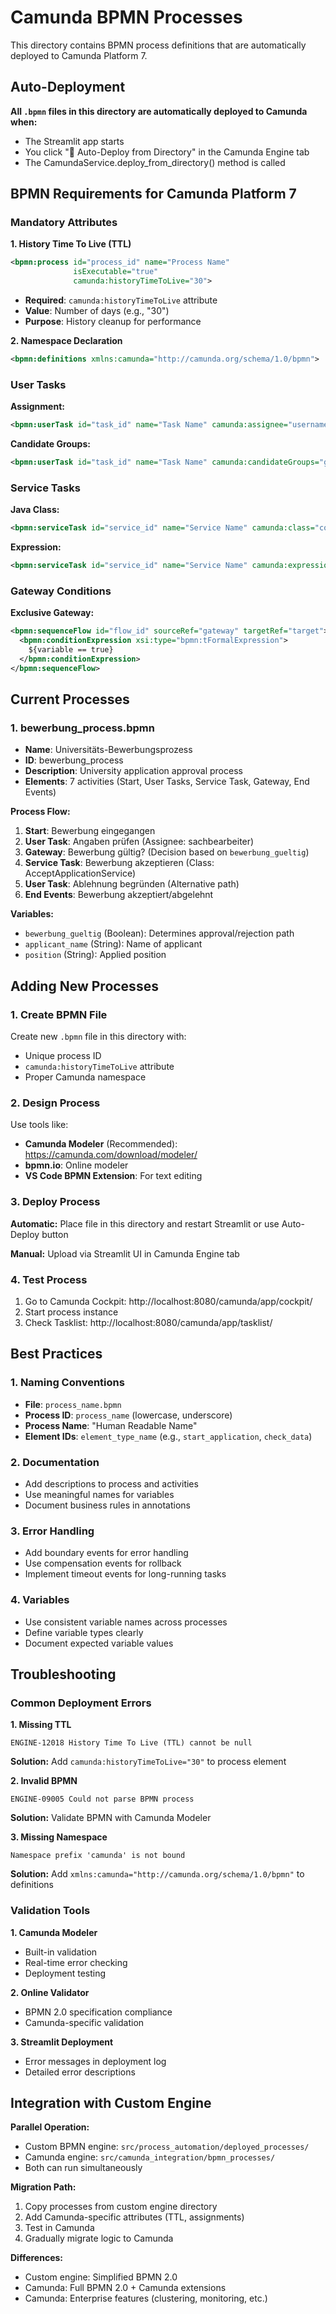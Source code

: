 # Camunda BPMN Processes

This directory contains BPMN process definitions that are automatically deployed to Camunda Platform 7.

## Auto-Deployment

**All `.bpmn` files in this directory are automatically deployed to Camunda when:**
- The Streamlit app starts
- You click "🔄 Auto-Deploy from Directory" in the Camunda Engine tab
- The CamundaService.deploy_from_directory() method is called

## BPMN Requirements for Camunda Platform 7

### Mandatory Attributes

**1. History Time To Live (TTL)**
```xml
<bpmn:process id="process_id" name="Process Name" 
              isExecutable="true" 
              camunda:historyTimeToLive="30">
```
- **Required**: `camunda:historyTimeToLive` attribute
- **Value**: Number of days (e.g., "30")
- **Purpose**: History cleanup for performance

**2. Namespace Declaration**
```xml
<bpmn:definitions xmlns:camunda="http://camunda.org/schema/1.0/bpmn">
```

### User Tasks

**Assignment:**
```xml
<bpmn:userTask id="task_id" name="Task Name" camunda:assignee="username">
```

**Candidate Groups:**
```xml
<bpmn:userTask id="task_id" name="Task Name" camunda:candidateGroups="group1,group2">
```

### Service Tasks

**Java Class:**
```xml
<bpmn:serviceTask id="service_id" name="Service Name" camunda:class="com.example.ServiceClass">
```

**Expression:**
```xml
<bpmn:serviceTask id="service_id" name="Service Name" camunda:expression="${serviceBean.method()}">
```

### Gateway Conditions

**Exclusive Gateway:**
```xml
<bpmn:sequenceFlow id="flow_id" sourceRef="gateway" targetRef="target">
  <bpmn:conditionExpression xsi:type="bpmn:tFormalExpression">
    ${variable == true}
  </bpmn:conditionExpression>
</bpmn:sequenceFlow>
```

## Current Processes

### 1. bewerbung_process.bpmn
- **Name**: Universitäts-Bewerbungsprozess
- **ID**: bewerbung_process
- **Description**: University application approval process
- **Elements**: 7 activities (Start, User Tasks, Service Task, Gateway, End Events)

**Process Flow:**
1. **Start**: Bewerbung eingegangen
2. **User Task**: Angaben prüfen (Assignee: sachbearbeiter)
3. **Gateway**: Bewerbung gültig? (Decision based on `bewerbung_gueltig`)
4. **Service Task**: Bewerbung akzeptieren (Class: AcceptApplicationService)
5. **User Task**: Ablehnung begründen (Alternative path)
6. **End Events**: Bewerbung akzeptiert/abgelehnt

**Variables:**
- `bewerbung_gueltig` (Boolean): Determines approval/rejection path
- `applicant_name` (String): Name of applicant
- `position` (String): Applied position

## Adding New Processes

### 1. Create BPMN File
Create new `.bpmn` file in this directory with:
- Unique process ID
- `camunda:historyTimeToLive` attribute
- Proper Camunda namespace

### 2. Design Process
Use tools like:
- **Camunda Modeler** (Recommended): https://camunda.com/download/modeler/
- **bpmn.io**: Online modeler
- **VS Code BPMN Extension**: For text editing

### 3. Deploy Process
**Automatic:** Place file in this directory and restart Streamlit or use Auto-Deploy button

**Manual:** Upload via Streamlit UI in Camunda Engine tab

### 4. Test Process
1. Go to Camunda Cockpit: http://localhost:8080/camunda/app/cockpit/
2. Start process instance
3. Check Tasklist: http://localhost:8080/camunda/app/tasklist/

## Best Practices

### 1. Naming Conventions
- **File**: `process_name.bpmn`
- **Process ID**: `process_name` (lowercase, underscore)
- **Process Name**: "Human Readable Name"
- **Element IDs**: `element_type_name` (e.g., `start_application`, `check_data`)

### 2. Documentation
- Add descriptions to process and activities
- Use meaningful names for variables
- Document business rules in annotations

### 3. Error Handling
- Add boundary events for error handling
- Use compensation events for rollback
- Implement timeout events for long-running tasks

### 4. Variables
- Use consistent variable names across processes
- Define variable types clearly
- Document expected variable values

## Troubleshooting

### Common Deployment Errors

**1. Missing TTL**
```
ENGINE-12018 History Time To Live (TTL) cannot be null
```
**Solution:** Add `camunda:historyTimeToLive="30"` to process element

**2. Invalid BPMN**
```
ENGINE-09005 Could not parse BPMN process
```
**Solution:** Validate BPMN with Camunda Modeler

**3. Missing Namespace**
```
Namespace prefix 'camunda' is not bound
```
**Solution:** Add `xmlns:camunda="http://camunda.org/schema/1.0/bpmn"` to definitions

### Validation Tools

**1. Camunda Modeler**
- Built-in validation
- Real-time error checking
- Deployment testing

**2. Online Validator**
- BPMN 2.0 specification compliance
- Camunda-specific validation

**3. Streamlit Deployment**
- Error messages in deployment log
- Detailed error descriptions

## Integration with Custom Engine

**Parallel Operation:**
- Custom BPMN engine: `src/process_automation/deployed_processes/`
- Camunda engine: `src/camunda_integration/bpmn_processes/`
- Both can run simultaneously

**Migration Path:**
1. Copy processes from custom engine directory
2. Add Camunda-specific attributes (TTL, assignments)
3. Test in Camunda
4. Gradually migrate logic to Camunda

**Differences:**
- Custom engine: Simplified BPMN 2.0
- Camunda: Full BPMN 2.0 + Camunda extensions
- Camunda: Enterprise features (clustering, monitoring, etc.)